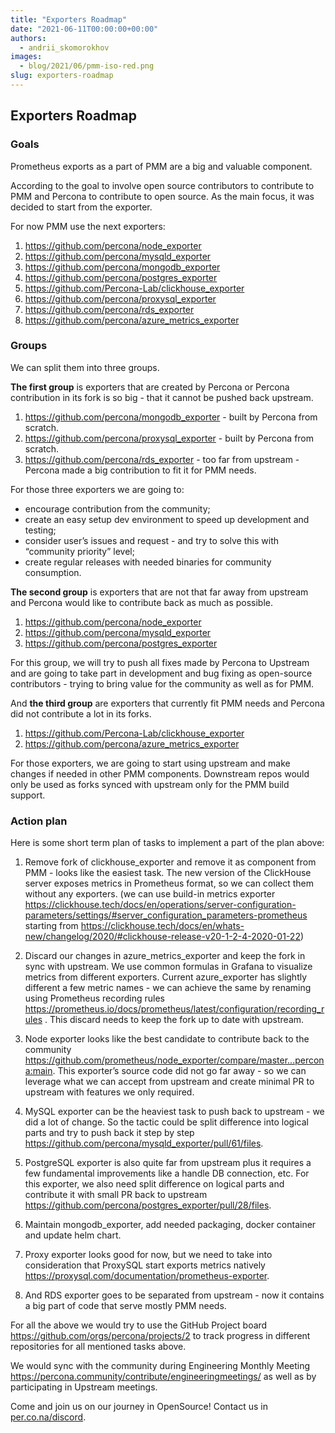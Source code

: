 ```yaml
---
title: "Exporters Roadmap"
date: "2021-06-11T00:00:00+00:00"
authors:
  - andrii_skomorokhov
images:
  - blog/2021/06/pmm-iso-red.png
slug: exporters-roadmap
---
```



## Exporters Roadmap

### Goals

Prometheus exports as a part of  PMM are a big and valuable component.

According to the goal to involve open source contributors to contribute to PMM and Percona to contribute to open source.  As the main focus, it was decided to start from the exporter.

For now PMM use the next exporters:

1. https://github.com/percona/node_exporter 
2. https://github.com/percona/mysqld_exporter 
3. https://github.com/percona/mongodb_exporter 
4. https://github.com/percona/postgres_exporter 
5. https://github.com/Percona-Lab/clickhouse_exporter 
6. https://github.com/percona/proxysql_exporter 
7. https://github.com/percona/rds_exporter 
8. https://github.com/percona/azure_metrics_exporter 


### Groups

We can split them into three groups.

**The first group** is exporters that are created by Percona or Percona contribution in its fork is so big  - that it cannot be pushed back upstream. 

1. https://github.com/percona/mongodb_exporter -  built by Percona from scratch.
2. https://github.com/percona/proxysql_exporter - built by Percona from scratch.
3. https://github.com/percona/rds_exporter - too far from upstream - Percona made a big contribution to fit it for PMM needs.

For those three exporters we are going to:
 - encourage contribution from the community;
 - create an easy setup dev environment to speed up development and testing;
 - consider user’s issues and request - and try to solve this with “community priority” level;
 - create regular releases with needed binaries for community consumption.


**The second group** is exporters that are not that far away from upstream and Percona would like to contribute back as much as possible.

1. https://github.com/percona/node_exporter
2. https://github.com/percona/mysqld_exporter
3. https://github.com/percona/postgres_exporter

For this group, we will try to push all fixes made by Percona to Upstream and are going to take part in development and bug fixing as open-source contributors - trying to bring value for the community as well as for PMM.

And **the third group** are exporters that currently fit PMM needs and Percona did not contribute a lot in its forks.

1. https://github.com/Percona-Lab/clickhouse_exporter
2. https://github.com/percona/azure_metrics_exporter

For those exporters, we are going to start using upstream and make changes if needed in other PMM components. Downstream repos would only be used as forks synced with upstream only for the PMM build support.

### Action plan

Here is some short term plan of tasks to implement a part of the plan above:

1. Remove fork of clickhouse_exporter and remove it as component from PMM - looks like the easiest task. The new version of the ClickHouse server exposes metrics in Prometheus format, so we can collect them without any exporters. (we can use build-in metrics exporter https://clickhouse.tech/docs/en/operations/server-configuration-parameters/settings/#server_configuration_parameters-prometheus starting from https://clickhouse.tech/docs/en/whats-new/changelog/2020/#clickhouse-release-v20-1-2-4-2020-01-22)

2. Discard our changes in azure_metrics_exporter and keep the fork in sync with upstream. We use common formulas in Grafana to visualize metrics from different exporters. Current azure_exporter has slightly different a few metric names - we can achieve the same by renaming using Prometheus recording rules https://prometheus.io/docs/prometheus/latest/configuration/recording_rules . This discard needs to keep the fork up to date with upstream.

3. Node exporter looks like the best candidate to contribute back to the community https://github.com/prometheus/node_exporter/compare/master...percona:main. This exporter’s source code did not go far away - so we can leverage what we can accept from upstream and create minimal PR to upstream with features we only required.

4. MySQL exporter can be the heaviest task to push back to upstream - we did a lot of change. So the tactic could be split difference into logical parts and try to push back it step by step https://github.com/percona/mysqld_exporter/pull/61/files.

5. PostgreSQL exporter is also quite far from upstream plus it requires a few fundamental improvements like a handle DB connection, etc. For this exporter, we also need split difference on logical parts and contribute it with small PR back to upstream https://github.com/percona/postgres_exporter/pull/28/files.

6. Maintain mongodb_exporter, add needed packaging, docker container and update helm chart.

7. Proxy exporter looks good for now, but we need to take into consideration that ProxySQL start exports metrics natively https://proxysql.com/documentation/prometheus-exporter.

8. And RDS exporter goes to be separated from upstream - now it contains a big part of code that serve mostly PMM needs.

For all the above we would try to use the GitHub Project board https://github.com/orgs/percona/projects/2 to track progress in different repositories for all mentioned tasks above.

We would sync with the community during Engineering Monthly Meeting https://percona.community/contribute/engineeringmeetings/  as well as by participating in Upstream meetings.

Come and join us on our journey in OpenSource! Contact us in [per.co.na/discord](per.co.na/discord).
